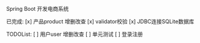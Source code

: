Spring Boot 开发电商系统

已完成:
[x] 产品product 增删改查
[x] validator校验
[x] JDBC连接SQLite数据库

TODOList:
[ ] 用户user 增删改查
[ ] 单元测试
[ ] 登录注册